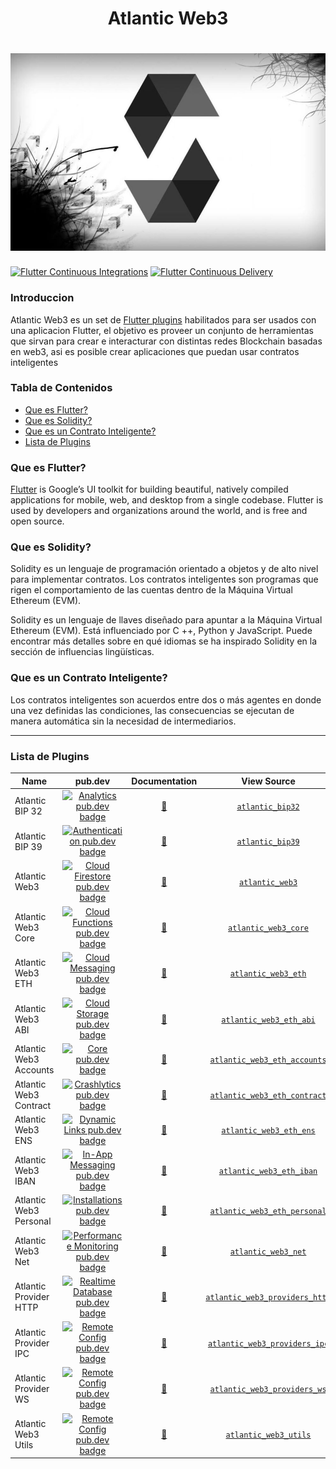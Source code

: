 <h1 align="center">Atlantic Web3</h1>

<h1 align="center">
  <img src="https://github.com/Ing-Brayan-Martinez/Solidity-Algorithm-Example/blob/main/.github/assets/R.jpeg" alt="Solidity" width="800"/>
</h1>

[![Flutter Continuous Integrations](https://github.com/tiendasierth/tienda_siert_erp/actions/workflows/flutter-ci.yml/badge.svg)](https://github.com/tiendasierth/tienda_siert_erp/actions/workflows/flutter-ci.yml)
[![Flutter Continuous Delivery](https://github.com/tiendasierth/tienda_siert_erp/actions/workflows/flutter-cd.yml/badge.svg)](https://github.com/tiendasierth/tienda_siert_erp/actions/workflows/flutter-cd.yml)

### Introduccion

Atlantic Web3 es un set de [Flutter plugins](https://flutter.io/platform-plugins/) habilitados para ser usados con una
aplicacion Flutter, el objetivo es proveer un conjunto de herramientas que sirvan para crear e interacturar con 
distintas redes Blockchain basadas en web3, asi es posible crear aplicaciones que puedan usar contratos inteligentes


### Tabla de Contenidos

- [Que es Flutter?](#que-es-flutter)
- [Que es Solidity?](#que-es-solidity)
- [Que es un Contrato Inteligente?](#que-es-un-contrato-inteligente)
- [Lista de Plugins](#lista-de-plugins)

### Que es Flutter?

[Flutter](https://flutter.dev) is Google’s UI toolkit for building beautiful, natively compiled applications for mobile,
web, and desktop from a single codebase. Flutter is used by developers and organizations around the world, and is free
and open source.

### Que es Solidity?

Solidity es un lenguaje de programación orientado a objetos y de alto nivel para implementar contratos. Los contratos
inteligentes son programas que rigen el comportamiento de las cuentas dentro de la Máquina Virtual Ethereum (EVM).

Solidity es un lenguaje de llaves diseñado para apuntar a la Máquina Virtual Ethereum (EVM). Está influenciado por C ++,
Python y JavaScript. Puede encontrar más detalles sobre en qué idiomas se ha inspirado Solidity en la sección de
influencias lingüísticas.

### Que es un Contrato Inteligente?

Los contratos inteligentes son acuerdos entre dos o más agentes en donde una vez definidas las condiciones, las
consecuencias se ejecutan de manera automática sin la necesidad de intermediarios.

---

### Lista de Plugins

| Name                   |                                                                       pub.dev                                                                       |                           Documentation                            |                                                           View Source                                                           | Android  |  iOS  | MacOS |
|------------------------|:---------------------------------------------------------------------------------------------------------------------------------------------------:|:------------------------------------------------------------------:|:-------------------------------------------------------------------------------------------------------------------------------:|:--------:|:-----:|:-----:|
| Atlantic BIP 32        |           [![Analytics pub.dev badge](https://img.shields.io/pub/v/firebase_analytics.svg)](https://pub.dev/packages/firebase_analytics)            |     [📖](https://firebase.flutter.dev/docs/analytics/overview)     |           [`atlantic_bip32`](https://github.com/FirebaseExtended/flutterfire/tree/master/packages/firebase_analytics)           |    ✔     |   ✔   |   β   |
| Atlantic BIP 39        |              [![Authentication pub.dev badge](https://img.shields.io/pub/v/firebase_auth.svg)](https://pub.dev/packages/firebase_auth)              |       [📖](https://firebase.flutter.dev/docs/auth/overview)        |             [`atlantic_bip39`](https://github.com/FirebaseExtended/flutterfire/tree/master/packages/firebase_auth)              |    ✔     |   ✔   |   β   |
| Atlantic Web3          |           [![Cloud Firestore pub.dev badge](https://img.shields.io/pub/v/cloud_firestore.svg)](https://pub.dev/packages/cloud_firestore)            |     [📖](https://firebase.flutter.dev/docs/firestore/overview)     |             [`atlantic_web3`](https://github.com/FirebaseExtended/flutterfire/tree/master/packages/cloud_firestore)             |    ✔     |   ✔   |   β   |
| Atlantic Web3 Core     |           [![Cloud Functions pub.dev badge](https://img.shields.io/pub/v/cloud_functions.svg)](https://pub.dev/packages/cloud_functions)            |     [📖](https://firebase.flutter.dev/docs/functions/overview)     |          [`atlantic_web3_core`](https://github.com/FirebaseExtended/flutterfire/tree/master/packages/cloud_functions)           |    ✔     |   ✔   |   β   |
| Atlantic Web3 ETH      |        [![Cloud Messaging pub.dev badge](https://img.shields.io/pub/v/firebase_messaging.svg)](https://pub.dev/packages/firebase_messaging)         |     [📖](https://firebase.flutter.dev/docs/messaging/overview)     |         [`atlantic_web3_eth`](https://github.com/FirebaseExtended/flutterfire/tree/master/packages/firebase_messaging)          |    ✔     |   ✔   |   β   |
| Atlantic Web3 ABI      |           [![Cloud Storage pub.dev badge](https://img.shields.io/pub/v/firebase_storage.svg)](https://pub.dev/packages/firebase_storage)            |      [📖](https://firebase.flutter.dev/docs/storage/overview)      |        [`atlantic_web3_eth_abi`](https://github.com/FirebaseExtended/flutterfire/tree/master/packages/firebase_storage)         |    ✔     |   ✔   |   β   |
| Atlantic Web3 Accounts |                   [![Core pub.dev badge](https://img.shields.io/pub/v/firebase_core.svg)](https://pub.dev/packages/firebase_core)                   |         [📖](https://firebase.flutter.dev/docs/core/usage)         |       [`atlantic_web3_eth_accounts`](https://github.com/FirebaseExtended/flutterfire/tree/master/packages/firebase_core)        |    ✔     |   ✔   |   β   |
| Atlantic Web3 Contract |        [![Crashlytics pub.dev badge](https://img.shields.io/pub/v/firebase_crashlytics.svg)](https://pub.dev/packages/firebase_crashlytics)         |    [📖](https://firebase.flutter.dev/docs/crashlytics/overview)    |    [`atlantic_web3_eth_contract`](https://github.com/FirebaseExtended/flutterfire/tree/master/packages/firebase_crashlytics)    |    ✔     |   ✔   |   β   |
| Atlantic Web3 ENS      |     [![Dynamic Links pub.dev badge](https://img.shields.io/pub/v/firebase_dynamic_links.svg)](https://pub.dev/packages/firebase_dynamic_links)      |   [📖](https://firebase.flutter.dev/docs/dynamic-links/overview)   |     [`atlantic_web3_eth_ens`](https://github.com/FirebaseExtended/flutterfire/tree/master/packages/firebase_dynamic_links)      |    ✔     |   ✔   |  N/A  |
| Atlantic Web3 IBAN     | [![In-App Messaging pub.dev badge](https://img.shields.io/pub/v/firebase_in_app_messaging.svg)](https://pub.dev/packages/firebase_in_app_messaging) | [📖](https://firebase.flutter.dev/docs/in-app-messaging/overview)  |   [`atlantic_web3_eth_iban`](https://github.com/FirebaseExtended/flutterfire/tree/master/packages/firebase_in_app_messaging)    |    ✔     |   ✔   |  N/A  |
| Atlantic Web3 Personal | [![Installations pub.dev badge](https://img.shields.io/pub/v/firebase_app_installations.svg)](https://pub.dev/packages/firebase_app_installations)  |   [📖](https://firebase.flutter.dev/docs/installations/overview)   | [`atlantic_web3_eth_personal`](https://github.com/FirebaseExtended/flutterfire/tree/master/packages/firebase_app_installations) |    ✔     |   ✔   |   β   |
| Atlantic Web3 Net      |   [![Performance Monitoring pub.dev badge](https://img.shields.io/pub/v/firebase_performance.svg)](https://pub.dev/packages/firebase_performance)   |    [📖](https://firebase.flutter.dev/docs/performance/overview)    |        [`atlantic_web3_net`](https://github.com/FirebaseExtended/flutterfire/tree/master/packages/firebase_performance)         |    ✔     |   ✔   |  N/A  |
| Atlantic Provider HTTP |        [![Realtime Database pub.dev badge](https://img.shields.io/pub/v/firebase_database.svg)](https://pub.dev/packages/firebase_database)         |     [📖](https://firebase.flutter.dev/docs/database/overview)      |    [`atlantic_web3_providers_http`](https://github.com/FirebaseExtended/flutterfire/tree/master/packages/firebase_database)     |    ✔     |   ✔   |   β   |
| Atlantic Provider IPC  |     [![Remote Config pub.dev badge](https://img.shields.io/pub/v/firebase_remote_config.svg)](https://pub.dev/packages/firebase_remote_config)      |   [📖](https://firebase.flutter.dev/docs/remote-config/overview)   |  [`atlantic_web3_providers_ipc`](https://github.com/FirebaseExtended/flutterfire/tree/master/packages/firebase_remote_config)   |    ✔     |   ✔   |   β   |
| Atlantic Provider WS   |     [![Remote Config pub.dev badge](https://img.shields.io/pub/v/firebase_remote_config.svg)](https://pub.dev/packages/firebase_remote_config)      |   [📖](https://firebase.flutter.dev/docs/remote-config/overview)   |   [`atlantic_web3_providers_ws`](https://github.com/FirebaseExtended/flutterfire/tree/master/packages/firebase_remote_config)   |    ✔     |   ✔   |   β   |
| Atlantic Web3 Utils    |     [![Remote Config pub.dev badge](https://img.shields.io/pub/v/firebase_remote_config.svg)](https://pub.dev/packages/firebase_remote_config)      |   [📖](https://firebase.flutter.dev/docs/remote-config/overview)   |      [`atlantic_web3_utils`](https://github.com/FirebaseExtended/flutterfire/tree/master/packages/firebase_remote_config)       |    ✔     |   ✔   |   β   |
